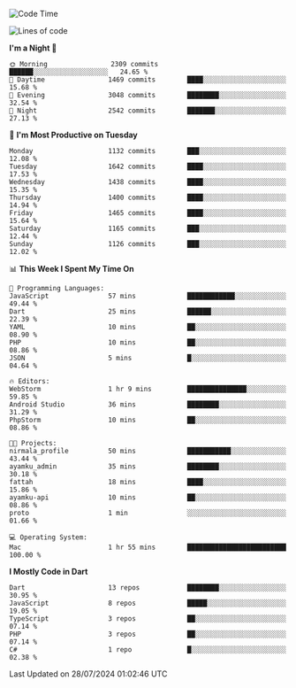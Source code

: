 <!--START_SECTION:waka-->
![Code Time](http://img.shields.io/badge/Code%20Time-616%20hrs%2048%20mins-blue)

![Lines of code](https://img.shields.io/badge/From%20Hello%20World%20I%27ve%20Written-3.0%20million%20lines%20of%20code-blue)

**I'm a Night 🦉** 

```text
🌞 Morning                2309 commits        ██████░░░░░░░░░░░░░░░░░░░   24.65 % 
🌆 Daytime                1469 commits        ████░░░░░░░░░░░░░░░░░░░░░   15.68 % 
🌃 Evening                3048 commits        ████████░░░░░░░░░░░░░░░░░   32.54 % 
🌙 Night                  2542 commits        ███████░░░░░░░░░░░░░░░░░░   27.13 % 
```
📅 **I'm Most Productive on Tuesday** 

```text
Monday                   1132 commits        ███░░░░░░░░░░░░░░░░░░░░░░   12.08 % 
Tuesday                  1642 commits        ████░░░░░░░░░░░░░░░░░░░░░   17.53 % 
Wednesday                1438 commits        ████░░░░░░░░░░░░░░░░░░░░░   15.35 % 
Thursday                 1400 commits        ████░░░░░░░░░░░░░░░░░░░░░   14.94 % 
Friday                   1465 commits        ████░░░░░░░░░░░░░░░░░░░░░   15.64 % 
Saturday                 1165 commits        ███░░░░░░░░░░░░░░░░░░░░░░   12.44 % 
Sunday                   1126 commits        ███░░░░░░░░░░░░░░░░░░░░░░   12.02 % 
```


📊 **This Week I Spent My Time On** 

```text
💬 Programming Languages: 
JavaScript               57 mins             ████████████░░░░░░░░░░░░░   49.44 % 
Dart                     25 mins             ██████░░░░░░░░░░░░░░░░░░░   22.39 % 
YAML                     10 mins             ██░░░░░░░░░░░░░░░░░░░░░░░   08.90 % 
PHP                      10 mins             ██░░░░░░░░░░░░░░░░░░░░░░░   08.86 % 
JSON                     5 mins              █░░░░░░░░░░░░░░░░░░░░░░░░   04.64 % 

🔥 Editors: 
WebStorm                 1 hr 9 mins         ███████████████░░░░░░░░░░   59.85 % 
Android Studio           36 mins             ████████░░░░░░░░░░░░░░░░░   31.29 % 
PhpStorm                 10 mins             ██░░░░░░░░░░░░░░░░░░░░░░░   08.86 % 

🐱‍💻 Projects: 
nirmala_profile          50 mins             ███████████░░░░░░░░░░░░░░   43.44 % 
ayamku_admin             35 mins             ████████░░░░░░░░░░░░░░░░░   30.18 % 
fattah                   18 mins             ████░░░░░░░░░░░░░░░░░░░░░   15.86 % 
ayamku-api               10 mins             ██░░░░░░░░░░░░░░░░░░░░░░░   08.86 % 
proto                    1 min               ░░░░░░░░░░░░░░░░░░░░░░░░░   01.66 % 

💻 Operating System: 
Mac                      1 hr 55 mins        █████████████████████████   100.00 % 
```

**I Mostly Code in Dart** 

```text
Dart                     13 repos            ████████░░░░░░░░░░░░░░░░░   30.95 % 
JavaScript               8 repos             █████░░░░░░░░░░░░░░░░░░░░   19.05 % 
TypeScript               3 repos             ██░░░░░░░░░░░░░░░░░░░░░░░   07.14 % 
PHP                      3 repos             ██░░░░░░░░░░░░░░░░░░░░░░░   07.14 % 
C#                       1 repo              █░░░░░░░░░░░░░░░░░░░░░░░░   02.38 % 
```




 Last Updated on 28/07/2024 01:02:46 UTC
<!--END_SECTION:waka-->
